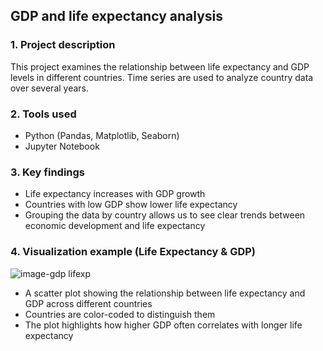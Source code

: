 ## **GDP and life expectancy analysis**

### **1. Project description**
This project examines the relationship between life expectancy and GDP levels in different countries. Time series are used to analyze country data over several years.

### **2. Tools used**
- Python (Pandas, Matplotlib, Seaborn)
- Jupyter Notebook

### **3. Key findings**
- Life expectancy increases with GDP growth
- Countries with low GDP show lower life expectancy
- Grouping the data by country allows us to see clear trends between economic development and life expectancy

### **4. Visualization example (Life Expectancy & GDP)**
   
![image-gdp lifexp](https://github.com/user-attachments/assets/6e561adf-ce24-4c1e-b7ec-97fb3882cd4b)
   
- A scatter plot showing the relationship between life expectancy and GDP across different countries
- Countries are color-coded to distinguish them
- The plot highlights how higher GDP often correlates with longer life expectancy

